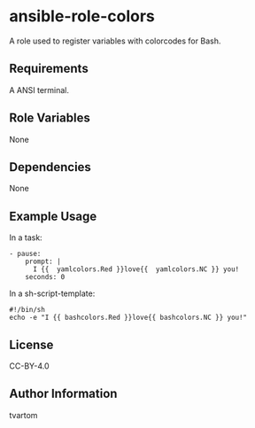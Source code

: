 ansible-role-colors
=========

A role used to register variables with colorcodes for Bash.

Requirements
------------

A ANSI terminal.

Role Variables
--------------

None

Dependencies
------------

None

Example Usage
----------------

In a task:

    - pause:
        prompt: |
          I {{  yamlcolors.Red }}love{{  yamlcolors.NC }} you!
        seconds: 0


In a sh-script-template:

    #!/bin/sh
    echo -e "I {{ bashcolors.Red }}love{{ bashcolors.NC }} you!"

License
-------

CC-BY-4.0

Author Information
------------------

tvartom

